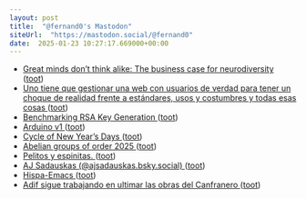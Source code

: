 ```yaml
---
layout: post
title:  "@fernand0's Mastodon"
siteUrl:  "https://mastodon.social/@fernand0"
date:  2025-01-23 10:27:17.669000+00:00
---
```

*  [Great minds don’t think alike: The business case for neurodiversity ](https://bigthink.com/business/the-business-case-for-neurodiversity) ([toot](https://mastodon.social/@fernand0/113877191076309279))
*  [Uno tiene que gestionar una web con usuarios de verdad para tener un choque de realidad frente a estándares, usos y costumbres y todas esas cosas ](https://mastodon.social/@fernand0/113877020522387128) ([toot](https://mastodon.social/@fernand0/113877020522387128))
*  [Benchmarking RSA Key Generation ](https://words.filippo.io/dispatches/rsa-keygen-bench) ([toot](https://mastodon.social/@fernand0/113875971463907191))
*  [Arduino v1 ](https://www.flickr.com/photos/fernand0/54270314590) ([toot](https://mastodon.social/@fernand0/113875390884774436))
*  [Cycle of New Year’s Days ](https://www.johndcook.com/blog/2024/12/31/cycle-of-new-years-days) ([toot](https://mastodon.social/@fernand0/113875379593004507))
*  [Abelian groups of order 2025 ](https://www.johndcook.com/blog/2025/01/01/abelian-groups-of-order-2025) ([toot](https://mastodon.social/@fernand0/113873473740719166))
*  [Pelitos y espinitas. ](https://avecesunafoto.wordpress.com/2025/01/22/pelitos-y-espinitas) ([toot](https://mastodon.social/@fernand0/113873348721269840))
*  [AJ Sadauskas (@ajsadauskas.bsky.social) ](https://bsky.app/profile/did:plc:n2okvbdq33c32ekbv6hfzdg2/post/3lfjk3mrdds2) ([toot](https://mastodon.social/@fernand0/113873123069001602))
*  [Hispa-Emacs ](https://hispa-emacs.org) ([toot](https://mastodon.social/@fernand0/113872911613449775))
*  [Adif sigue trabajando en ultimar las obras del Canfranero  ](https://www.diariodelaltoaragon.es/noticias/comarcas/2025/01/12/adif-sigue-trabajando-en-ultimar-las-obras-del-canfranero-1791598-daa.html) ([toot](https://mastodon.social/@fernand0/113872717683633489))
